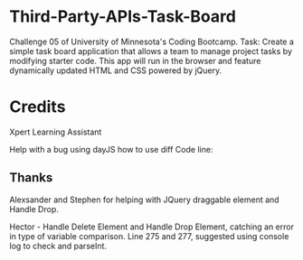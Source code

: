 # Third-Party-APIs-Task-Board
Challenge 05 of University of Minnesota's Coding Bootcamp.  Task: Create a simple task board application that allows a team to manage project tasks by modifying starter code. This app will run in the browser and feature dynamically updated HTML and CSS powered by jQuery.


# Credits 

Xpert Learning Assistant 

Help with a bug using dayJS 
how to use diff
Code line:

## Thanks 

Alexsander and Stephen for helping with JQuery draggable element and Handle Drop. 

Hector - Handle Delete Element and Handle Drop Element,  catching an error in type of variable comparison.  Line 275 and 277, suggested using console log to check and parseInt.         